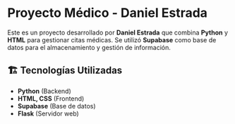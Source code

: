 # Proyecto Médico - Daniel Estrada  

Este es un proyecto desarrollado por **Daniel Estrada** que combina **Python** y **HTML** para gestionar citas médicas. Se utilizó **Supabase** como base de datos para el almacenamiento y gestión de información.  

## 🏗️ Tecnologías Utilizadas  
- **Python** (Backend)  
- **HTML, CSS** (Frontend)  
- **Supabase** (Base de datos)  
- **Flask** (Servidor web)  

